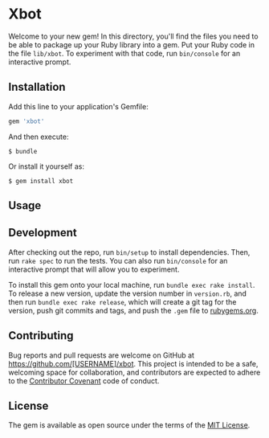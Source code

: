 # Xbot

Welcome to your new gem! In this directory, you'll find the files you need to be able to package up your Ruby library into a gem. Put your Ruby code in the file `lib/xbot`. To experiment with that code, run `bin/console` for an interactive prompt.

## Installation

Add this line to your application's Gemfile:

```ruby
gem 'xbot'
```

And then execute:

    $ bundle

Or install it yourself as:

    $ gem install xbot

## Usage

## Development

After checking out the repo, run `bin/setup` to install dependencies. Then, run `rake spec` to run the tests. You can also run `bin/console` for an interactive prompt that will allow you to experiment.

To install this gem onto your local machine, run `bundle exec rake install`. To release a new version, update the version number in `version.rb`, and then run `bundle exec rake release`, which will create a git tag for the version, push git commits and tags, and push the `.gem` file to [rubygems.org](https://rubygems.org).

## Contributing

Bug reports and pull requests are welcome on GitHub at https://github.com/[USERNAME]/xbot. This project is intended to be a safe, welcoming space for collaboration, and contributors are expected to adhere to the [Contributor Covenant](http://contributor-covenant.org) code of conduct.


## License

The gem is available as open source under the terms of the [MIT License](http://opensource.org/licenses/MIT).
